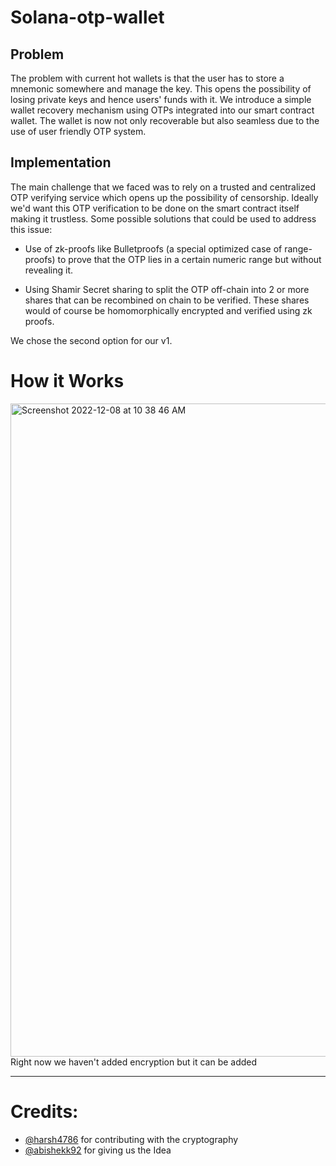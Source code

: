 # Solana-otp-wallet

## Problem
The problem with current hot wallets is that the user has to store a mnemonic somewhere and manage the key. 
This opens the possibility of losing private keys and hence users' funds with it. We introduce a simple wallet recovery mechanism 
using OTPs integrated into our smart contract wallet. 
The wallet is now not only recoverable but also seamless due to the use of user friendly OTP system.

## Implementation
The main challenge that we faced was to rely on a trusted and centralized OTP verifying service which opens up the possibility of censorship. Ideally we'd want this OTP verification to be done on the smart contract itself making it trustless.
Some possible solutions that could be used to address this issue:

   - Use of zk-proofs like Bulletproofs (a special optimized case of range-proofs) to prove that the OTP lies in a certain numeric range but without revealing it.

   - Using Shamir Secret sharing to split the OTP off-chain into 2 or more shares that can be recombined on chain to be verified. These shares would of course be homomorphically encrypted and verified using zk proofs.
    
We chose the second option for our v1.

# How it Works

<img width="1045" alt="Screenshot 2022-12-08 at 10 38 46 AM" src="https://user-images.githubusercontent.com/32778608/206385196-59d0be55-5106-465e-9b1c-7affa9273bc4.png">
Right now we haven't added encryption but it can be added
<hr/>

# Credits: 
  - [@harsh4786](https://github.com/harsh4786) for contributing with the cryptography
  - [@abishekk92](https://github.com/abishekk92) for giving us the Idea
